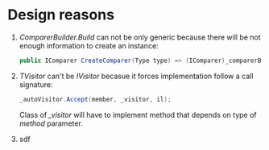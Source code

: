 # Design reasons

1. *ComparerBuilder.Build* can not be only generic because there will be not enough information to create an instance:

    ``` csharp
    public IComparer CreateComparer(Type type) => (IComparer)_comparerBuilder.Build<T>(type);
    ```

1. *TVisitor* can't be *IVisitor* becasue it forces implementation follow a call signature:

    ``` c#
    _autoVisitor.Accept(member, _visitor, il);
    ```
    
     Class of *_visitor* will have to implement method that depends on type of *method* parameter.

1. sdf
